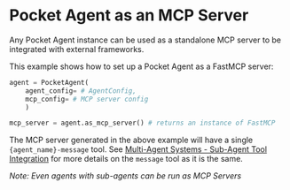 # Pocket Agent as an MCP Server

Any Pocket Agent instance can be used as a standalone MCP server to be integrated with external frameworks.

This example shows how to set up a Pocket Agent as a FastMCP server:

```python
agent = PocketAgent(
    agent_config= # AgentConfig,
    mcp_config= # MCP server config
    )

mcp_server = agent.as_mcp_server() # returns an instance of FastMCP
```

The MCP server generated in the above example will have a single `{agent_name}-message` tool. See [Multi-Agent Systems - Sub-Agent Tool Integration](multi-agent.md#sub-agent-tool-integration) for more details on the `message` tool as it is the same.

*Note: Even agents with sub-agents can be run as MCP Servers*
